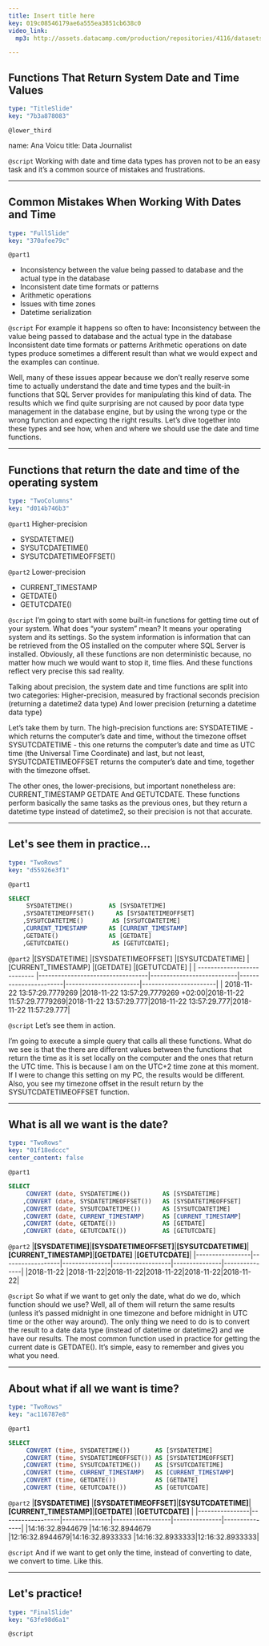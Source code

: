 ```yaml
---
title: Insert title here
key: 019c08546179ae6a555ea3851cb638c0
video_link:
  mp3: http://assets.datacamp.com/production/repositories/4116/datasets/91a5d9e8f7ffaa80660c7eecb83d89acdeddff6d/Final%20audition%20-%20mono.mp3

---
```

## Functions That Return System Date and Time Values

```yaml
type: "TitleSlide"
key: "7b3a878083"
```

`@lower_third`

name: Ana Voicu
title: Data Journalist


`@script`
Working with date and time data types has proven not to be an easy task and it’s a common source of mistakes and frustrations.


---
## Common Mistakes When Working With Dates and Time

```yaml
type: "FullSlide"
key: "370afee79c"
```

`@part1`
- Inconsistency between the value being passed to database and the actual type in the database
- Inconsistent date time formats or patterns
- Arithmetic operations
- Issues with time zones
- Datetime serialization


`@script`
For example it happens so often to have:
Inconsistency between the value being passed to database and the actual type in the database
Inconsistent date time formats or patterns
Arithmetic operations on date types produce sometimes a different result than what we would expect and the examples can continue.

Well, many of these issues appear because we don’t really reserve some time to actually understand the date and time types and the built-in functions that SQL Server provides for manipulating this kind of data. The results which we find quite surprising are not caused by poor data type management in the database engine, but by using the wrong type or the wrong function and expecting the right results.
Let’s dive together into these types and see how, when and where we should use the date and time functions.


---
## Functions that return the date and time of the operating system

```yaml
type: "TwoColumns"
key: "d014b746b3"
```

`@part1`
Higher-precision

- SYSDATETIME() 
- SYSUTCDATETIME() 
- SYSUTCDATETIMEOFFSET()


`@part2`
Lower-precision

- CURRENT_TIMESTAMP
- GETDATE()
- GETUTCDATE()


`@script`
I’m going to start with some built-in functions for getting time out of your system. 
What does “your system” mean? It means your operating system and its settings. So the system information is information that can be retrieved from the OS installed on the computer where SQL Server is installed. Obviously, all these functions are non deterministic because, no matter how much we would want to stop it, time flies. And these functions reflect very precise this sad reality. 

Talking about precision, the system date and time functions are split into two categories:
Higher-precision, measured by fractional seconds precision (returning a datetime2 data type)
And lower precision (returning a datetime data type)

Let’s take them by turn.
The high-precision functions are:
SYSDATETIME - which returns the computer’s date and time, without the timezone offset
SYSUTCDATETIME - this one returns the computer’s date and time as UTC time (the Universal Time Coordinate)
and last, but not least,  SYSUTCDATETIMEOFFSET returns the computer’s date and time, together with the timezone offset. 

The other ones, the lower-precisions, but important nonetheless are:
CURRENT_TIMESTAMP
GETDATE
And GETUTCDATE. 
These functions perform basically the same tasks as the previous ones, but they return a datetime type instead of datetime2, so their precision is not that accurate.


---
## Let's see them in practice...

```yaml
type: "TwoRows"
key: "d55926e3f1"
```

`@part1`
```sql
SELECT 
     SYSDATETIME()			AS [SYSDATETIME] 
    ,SYSDATETIMEOFFSET()	  AS [SYSDATETIMEOFFSET]  
    ,SYSUTCDATETIME()		 AS [SYSUTCDATETIME] 
    ,CURRENT_TIMESTAMP		AS [CURRENT_TIMESTAMP] 
    ,GETDATE()			    AS [GETDATE] 
    ,GETUTCDATE()		     AS [GETUTCDATE]; 
```


`@part2`
|[SYSDATETIME]                |[SYSDATETIMEOFFSET]               |[SYSUTCDATETIME]           |[CURRENT_TIMESTAMP]    |[GETDATE]              |[GETUTCDATE]           |
| --------------------------- |----------------------------------|---------------------------|-----------------------|-----------------------|-----------------------|
| 2018-11-22 13:57:29.7779269 |2018-11-22 13:57:29.7779269 +02:00|2018-11-22 11:57:29.7779269|2018-11-22 13:57:29.777|2018-11-22 13:57:29.777|2018-11-22 11:57:29.777|


`@script`
Let’s see them in action.

I’m going to execute a simple query that calls all these functions. What do we see is that the there are different values between the functions that return the time as it is set locally on the computer and the ones that return the UTC time. This is because I am on the UTC+2 time zone at this moment. If I were to change this setting on my PC, the results would be different. 
Also, you see my timezone offset in the result return by the SYSUTCDATETIMEOFFSET function.


---
## What is all we want is the date?

```yaml
type: "TwoRows"
key: "01f18edccc"
center_content: false
```

`@part1`
```sql
SELECT 
     CONVERT (date, SYSDATETIME())         AS [SYSDATETIME] 
    ,CONVERT (date, SYSDATETIMEOFFSET())   AS [SYSDATETIMEOFFSET] 
    ,CONVERT (date, SYSUTCDATETIME())      AS [SYSUTCDATETIME] 
    ,CONVERT (date, CURRENT_TIMESTAMP)     AS [CURRENT_TIMESTAMP]
    ,CONVERT (date, GETDATE())             AS [GETDATE] 
    ,CONVERT (date, GETUTCDATE())          AS [GETUTCDATE]
```


`@part2`
|**[SYSDATETIME]**|**[SYSDATETIMEOFFSET]**|**[SYSUTCDATETIME]**|**[CURRENT_TIMESTAMP]**|**[GETDATE]**       |**[GETUTCDATE]**|
|-----------------|------------------|---------------|------------------|---------------|---------------|
|2018-11-22       |2018-11-22|2018-11-22|2018-11-22|2018-11-22|2018-11-22|


`@script`
So what if we want to get only the date, what do we do, which function should we use? 
Well, all of them will return the same results (unless it’s passed midnight in one timezone and before midnight in UTC time or the other way around). The only thing we need to do is to convert the result to a date data type (instead of datetime or datetime2) and we have our results. The most common function used in practice for getting the current date is GETDATE(). It’s simple, easy to remember and gives you what you need.


---
## About what if all we want is time?

```yaml
type: "TwoRows"
key: "ac116787e8"
```

`@part1`
```sql
SELECT 
     CONVERT (time, SYSDATETIME())       AS [SYSDATETIME] 
    ,CONVERT (time, SYSDATETIMEOFFSET()) AS [SYSDATETIMEOFFSET] 
    ,CONVERT (time, SYSUTCDATETIME())    AS [SYSUTCDATETIME] 
    ,CONVERT (time, CURRENT_TIMESTAMP)   AS [CURRENT_TIMESTAMP]
    ,CONVERT (time, GETDATE())           AS [GETDATE] 
    ,CONVERT (time, GETUTCDATE())        AS [GETUTCDATE]
```


`@part2`
|**[SYSDATETIME]**    |**[SYSDATETIMEOFFSET]**|**[SYSUTCDATETIME]**|**[CURRENT_TIMESTAMP]**|**[GETDATE]**       |**[GETUTCDATE]**    |
|----------------|------------------|---------------|------------------|---------------|---------------|
|14:16:32.8944679 |14:16:32.8944679   |12:16:32.8944679|14:16:32.8933333   |14:16:32.8933333|12:16:32.8933333|


`@script`
And if we want to get only the time, instead of converting to date, we convert to time. Like this.


---
## Let's practice!

```yaml
type: "FinalSlide"
key: "63fe98d6a1"
```

`@script`


